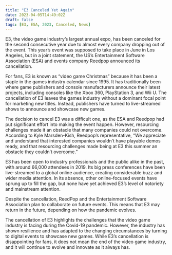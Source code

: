 ```yaml
---
title: "E3 Canceled Yet Again"
date: 2023-04-05T14:49:02Z
draft: false
tags: [E3, ESA, 2023, Canceled, News]
---
```

E3, the video game industry’s largest annual expo, has been canceled for the second consecutive year due to almost every company dropping out of the event. This year’s event was supposed to take place in June in Los Angeles, but in a joint statement, the US’s Entertainment Software Association (ESA) and events company Reedpop announced its cancellation.

For fans, E3 is known as “video game Christmas” because it has been a staple in the games industry calendar since 1995. It has traditionally been where game publishers and console manufacturers announce their latest projects, including consoles like the Xbox 360, PlayStation 3, and Wii U. The cancellation of E3 leaves the games industry without a dominant focal point for marketing new titles. Instead, publishers have turned to live-streamed shows to announce and showcase new games.

The decision to cancel E3 was a difficult one, as the ESA and Reedpop had put significant effort into making the event happen. However, resourcing challenges made it an obstacle that many companies could not overcome. According to Kyle Marsden-Kish, Reedpop’s representative, “We appreciate and understand that interested companies wouldn’t have playable demos ready, and that resourcing challenges made being at E3 this summer an obstacle they couldn’t overcome.”

E3 has been open to industry professionals and the public alike in the past, with around 66,000 attendees in 2019. Its big press conferences have been live-streamed to a global online audience, creating considerable buzz and wider media attention. In its absence, other online-focused events have sprung up to fill the gap, but none have yet achieved E3’s level of notoriety and mainstream attention.

Despite the cancellation, ReedPop and the Entertainment Software Association plan to collaborate on future events. This means that E3 may return in the future, depending on how the pandemic evolves.

The cancellation of E3 highlights the challenges that the video game industry is facing during the Covid-19 pandemic. However, the industry has shown resilience and has adapted to the changing circumstances by turning to digital events to showcase new games. While E3’s cancellation is disappointing for fans, it does not mean the end of the video game industry, and it will continue to evolve and innovate as it always has.